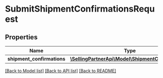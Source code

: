 # SubmitShipmentConfirmationsRequest

## Properties
Name | Type | Description | Notes
------------ | ------------- | ------------- | -------------
**shipment_confirmations** | [**\SellingPartnerApi\Model\ShipmentConfirmation[]**](ShipmentConfirmation.md) |  | [optional] 

[[Back to Model list]](../README.md#documentation-for-models) [[Back to API list]](../README.md#documentation-for-api-endpoints) [[Back to README]](../README.md)



